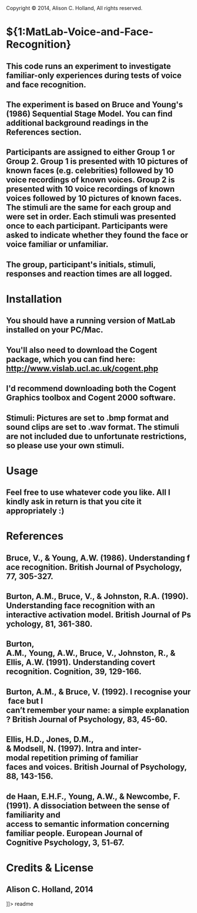 <snippet>
  <content><![CDATA[

## Copyright © 2014, Alison C. Holland, All rights reserved.

# ${1:MatLab-Voice-and-Face-Recognition}

## This code runs an experiment to investigate familiar-only experiences during tests of voice and face recognition.
## The experiment is based on Bruce and Young's (1986) Sequential Stage Model. You can find additional background readings in the References section. 
## Participants are assigned to either Group 1 or Group 2. Group 1 is presented with 10 pictures of known faces (e.g. celebrities) followed by 10 voice recordings of known voices. Group 2 is presented with 10 voice recordings of known voices followed by 10 pictures of known faces. The stimuli are the same for each group and were set in order. Each stimuli was presented once to each participant. Participants were asked to indicate whether they found the face or voice familiar or unfamiliar. 
## The group, participant's initials, stimuli, responses and reaction times are all logged. 


# Installation

## You should have a running version of MatLab installed on your PC/Mac. 
## You'll also need to download the Cogent package, which you can find here: http://www.vislab.ucl.ac.uk/cogent.php
## I'd recommend downloading both the Cogent Graphics toolbox and Cogent 2000 software.
## Stimuli: Pictures are set to .bmp format and sound clips are set to .wav format. The stimuli are not included due to unfortunate restrictions, so please use your own stimuli.  


# Usage

## Feel free to use whatever code you like. All I kindly ask in return is that you cite it appropriately :)


# References

## Bruce, V., & Young, A.W. (1986). Understanding face recognition. British Journal of Psychology, 77, 305-327.
## Burton,	A.M.,	Bruce, V., & Johnston, R.A. (1990).	Understanding face recognition with an interactive activation model. British Journal of Psychology, 81, 361-380.
## Burton,	A.M., Young, A.W., Bruce, V., Johnston, R., &	Ellis, A.W. (1991). Understanding covert recognition. Cognition, 39, 129-166.	
## Burton, A.M., & Bruce, V. (1992). I recognise your face but I	can’t remember your name: a simple explanation? British	Journal of Psychology, 83, 45-60.
## Ellis, H.D., Jones, D.M.,	& Modsell, N. (1997). Intra	and inter-modal repetition priming of familiar faces and voices. British Journal of Psychology,	88, 143-156.	
## de Haan, E.H.F., Young, A.W., & Newcombe, F. (1991). A dissociation between the sense of familiarity and access to semantic information concerning familiar people. European Journal of Cognitive Psychology,	3, 51‐67.	


# Credits & License

## Alison C. Holland, 2014

]]></content>
  <tabTrigger>readme</tabTrigger>
</snippet>
